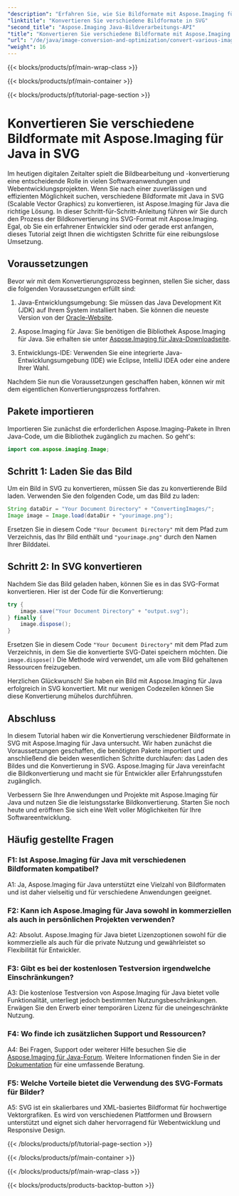 ```yaml
---
"description": "Erfahren Sie, wie Sie Bildformate mit Aspose.Imaging für Java in SVG konvertieren. Eine Schritt-für-Schritt-Anleitung für Entwickler."
"linktitle": "Konvertieren Sie verschiedene Bildformate in SVG"
"second_title": "Aspose.Imaging Java-Bildverarbeitungs-API"
"title": "Konvertieren Sie verschiedene Bildformate mit Aspose.Imaging für Java in SVG"
"url": "/de/java/image-conversion-and-optimization/convert-various-image-formats-to-svg/"
"weight": 16
---
```


{{< blocks/products/pf/main-wrap-class >}}

{{< blocks/products/pf/main-container >}}

{{< blocks/products/pf/tutorial-page-section >}}

# Konvertieren Sie verschiedene Bildformate mit Aspose.Imaging für Java in SVG

Im heutigen digitalen Zeitalter spielt die Bildbearbeitung und -konvertierung eine entscheidende Rolle in vielen Softwareanwendungen und Webentwicklungsprojekten. Wenn Sie nach einer zuverlässigen und effizienten Möglichkeit suchen, verschiedene Bildformate mit Java in SVG (Scalable Vector Graphics) zu konvertieren, ist Aspose.Imaging für Java die richtige Lösung. In dieser Schritt-für-Schritt-Anleitung führen wir Sie durch den Prozess der Bildkonvertierung ins SVG-Format mit Aspose.Imaging. Egal, ob Sie ein erfahrener Entwickler sind oder gerade erst anfangen, dieses Tutorial zeigt Ihnen die wichtigsten Schritte für eine reibungslose Umsetzung.

## Voraussetzungen

Bevor wir mit dem Konvertierungsprozess beginnen, stellen Sie sicher, dass die folgenden Voraussetzungen erfüllt sind:

1. Java-Entwicklungsumgebung: Sie müssen das Java Development Kit (JDK) auf Ihrem System installiert haben. Sie können die neueste Version von der [Oracle-Website](https://www.oracle.com/java/technologies/javase-downloads).

2. Aspose.Imaging für Java: Sie benötigen die Bibliothek Aspose.Imaging für Java. Sie erhalten sie unter [Aspose.Imaging für Java-Downloadseite](https://releases.aspose.com/imaging/java/).

3. Entwicklungs-IDE: Verwenden Sie eine integrierte Java-Entwicklungsumgebung (IDE) wie Eclipse, IntelliJ IDEA oder eine andere Ihrer Wahl.

Nachdem Sie nun die Voraussetzungen geschaffen haben, können wir mit dem eigentlichen Konvertierungsprozess fortfahren.

## Pakete importieren

Importieren Sie zunächst die erforderlichen Aspose.Imaging-Pakete in Ihren Java-Code, um die Bibliothek zugänglich zu machen. So geht's:

```java
import com.aspose.imaging.Image;
```

## Schritt 1: Laden Sie das Bild

Um ein Bild in SVG zu konvertieren, müssen Sie das zu konvertierende Bild laden. Verwenden Sie den folgenden Code, um das Bild zu laden:

```java
String dataDir = "Your Document Directory" + "ConvertingImages/";
Image image = Image.load(dataDir + "yourimage.png");
```

Ersetzen Sie in diesem Code `"Your Document Directory"` mit dem Pfad zum Verzeichnis, das Ihr Bild enthält und `"yourimage.png"` durch den Namen Ihrer Bilddatei.

## Schritt 2: In SVG konvertieren

Nachdem Sie das Bild geladen haben, können Sie es in das SVG-Format konvertieren. Hier ist der Code für die Konvertierung:

```java
try {
    image.save("Your Document Directory" + "output.svg");
} finally {
    image.dispose();
}
```

Ersetzen Sie in diesem Code `"Your Document Directory"` mit dem Pfad zum Verzeichnis, in dem Sie die konvertierte SVG-Datei speichern möchten. Die `image.dispose()` Die Methode wird verwendet, um alle vom Bild gehaltenen Ressourcen freizugeben.

Herzlichen Glückwunsch! Sie haben ein Bild mit Aspose.Imaging für Java erfolgreich in SVG konvertiert. Mit nur wenigen Codezeilen können Sie diese Konvertierung mühelos durchführen.

## Abschluss

In diesem Tutorial haben wir die Konvertierung verschiedener Bildformate in SVG mit Aspose.Imaging für Java untersucht. Wir haben zunächst die Voraussetzungen geschaffen, die benötigten Pakete importiert und anschließend die beiden wesentlichen Schritte durchlaufen: das Laden des Bildes und die Konvertierung in SVG. Aspose.Imaging für Java vereinfacht die Bildkonvertierung und macht sie für Entwickler aller Erfahrungsstufen zugänglich.

Verbessern Sie Ihre Anwendungen und Projekte mit Aspose.Imaging für Java und nutzen Sie die leistungsstarke Bildkonvertierung. Starten Sie noch heute und eröffnen Sie sich eine Welt voller Möglichkeiten für Ihre Softwareentwicklung.

## Häufig gestellte Fragen

### F1: Ist Aspose.Imaging für Java mit verschiedenen Bildformaten kompatibel?

A1: Ja, Aspose.Imaging für Java unterstützt eine Vielzahl von Bildformaten und ist daher vielseitig und für verschiedene Anwendungen geeignet.

### F2: Kann ich Aspose.Imaging für Java sowohl in kommerziellen als auch in persönlichen Projekten verwenden?

A2: Absolut. Aspose.Imaging für Java bietet Lizenzoptionen sowohl für die kommerzielle als auch für die private Nutzung und gewährleistet so Flexibilität für Entwickler.

### F3: Gibt es bei der kostenlosen Testversion irgendwelche Einschränkungen?

A3: Die kostenlose Testversion von Aspose.Imaging für Java bietet volle Funktionalität, unterliegt jedoch bestimmten Nutzungsbeschränkungen. Erwägen Sie den Erwerb einer temporären Lizenz für die uneingeschränkte Nutzung.

### F4: Wo finde ich zusätzlichen Support und Ressourcen?

A4: Bei Fragen, Support oder weiterer Hilfe besuchen Sie die [Aspose.Imaging für Java-Forum](https://forum.aspose.com/). Weitere Informationen finden Sie in der [Dokumentation](https://reference.aspose.com/imaging/java/) für eine umfassende Beratung.

### F5: Welche Vorteile bietet die Verwendung des SVG-Formats für Bilder?

A5: SVG ist ein skalierbares und XML-basiertes Bildformat für hochwertige Vektorgrafiken. Es wird von verschiedenen Plattformen und Browsern unterstützt und eignet sich daher hervorragend für Webentwicklung und Responsive Design.

{{< /blocks/products/pf/tutorial-page-section >}}

{{< /blocks/products/pf/main-container >}}

{{< /blocks/products/pf/main-wrap-class >}}

{{< blocks/products/products-backtop-button >}}